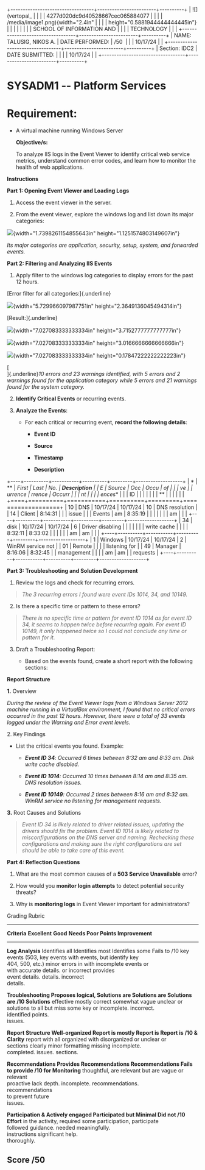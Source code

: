 +----------------------------------+------------------------+----------+
| ![](vertopal_                    |                        |          |
| 4277d020dc9d40528667cec065884077 |                        |          |
| /media/image1.png){width="2.4in" |                        |          |
| height="0.5881944444444445in"}   |                        |          |
|                                  |                        |          |
| SCHOOL OF INFORMATION AND        |                        |          |
| TECHNOLOGY                       |                        |          |
+----------------------------------+------------------------+----------+
| NAME: TALUSIG, NIKOS A.          | DATE PERFORMED:        | /50      |
|                                  | 10/17/24               |          |
+----------------------------------+------------------------+----------+
| Section: IDC2                    | DATE SUBMITTED:        |          |
|                                  | 10/17/24               |          |
+----------------------------------+------------------------+----------+

# SYSADM1 -- Platform Services

# Requirement: 

-   A virtual machine running Windows Server

    **Objective/s:**

    To analyze IIS logs in the Event Viewer to identify critical web
    service metrics, understand common error codes, and learn how to
    monitor the health of web applications.

**Instructions**

**Part 1: Opening Event Viewer and Loading Logs**

1.  Access the event viewer in the server.

2.  From the event viewer, explore the windows log and list down its
    major categories:

![](vertopal_4277d020dc9d40528667cec065884077/media/image2.png){width="1.7398261154855643in"
height="1.1251574803149607in"}

*Its major categories are application, security, setup, system, and
forwarded events.*

**Part 2: Filtering and Analyzing IIS Events**

1.  Apply filter to the windows log categories to display errors for the
    past 12 hours.

[Error filter for all categories:]{.underline}

![](vertopal_4277d020dc9d40528667cec065884077/media/image3.png){width="5.729966097987751in"
height="2.3649136045494314in"}

[Result:]{.underline}

![](vertopal_4277d020dc9d40528667cec065884077/media/image4.png){width="7.027083333333334in"
height="3.7152777777777777in"}

![](vertopal_4277d020dc9d40528667cec065884077/media/image5.png){width="7.027083333333334in"
height="3.0166666666666666in"}

![](vertopal_4277d020dc9d40528667cec065884077/media/image6.png){width="7.027083333333334in"
height="0.17847222222222223in"}

[\
]{.underline}*10 errors and 23 warnings identified, with 5 errors and 2
warnings found for the application category while 5 errors and 21
warnings found for the system category.*

2.  **Identify Critical Events** or recurring events.

3.  **Analyze the Events**:

    -   For each critical or recurring event, **record the following
        details**:

        -   **Event ID**

        -   **Source**

        -   **Timestamp**

        -   **Description**

+----+----------+-----------+----------+---------+-------------------+
| *  | **       | **First   | **Last   | **No.   | **Description**   |
| *E | Source** | Occ       | Occu     | of      |                   |
| ve |          | urrence** | rrence** | Occurr  |                   |
| nt |          |           |          | ences** |                   |
| ID |          |           |          |         |                   |
| ** |          |           |          |         |                   |
+====+==========+===========+==========+=========+===================+
| 10 | DNS      | 10/17/24  | 10/17/24 | 10      | DNS resolution    |
| 14 | Client   | 8:14:31   |          |         | issue             |
|    | Events   | am        | 8:35:19  |         |                   |
|    |          |           | am       |         |                   |
+----+----------+-----------+----------+---------+-------------------+
| 34 | disk     | 10/17/24  | 10/17/24 | 6       | Driver disabling  |
|    |          |           |          |         | write cache       |
|    |          | 8:32:11   | 8:33:02  |         |                   |
|    |          | am        | am       |         |                   |
+----+----------+-----------+----------+---------+-------------------+
| 1  | Windows  | 10/17/24  | 10/17/24 | 2       | WinRM service not |
| 01 | Remote   |           |          |         | listening for     |
| 49 | Manager  | 8:16:06   | 8:32:45  |         | management        |
|    |          | am        | am       |         | requests          |
+----+----------+-----------+----------+---------+-------------------+

**Part 3: Troubleshooting and Solution Development**

1.  Review the logs and check for recurring errors.

> *The 3 recurring errors I found were event IDs 1014, 34, and 10149.*

2.  Is there a specific time or pattern to these errors?

> *There is no specific time or pattern for event ID 1014 as for event
> ID 34, it seems to happen twice before recurring again. For event ID
> 10149, it only happened twice so I could not conclude any time or
> pattern for it.*

3.  Draft a Troubleshooting Report:

    -   Based on the events found, create a short report with the
        following sections:

**Report Structure**

**1.** Overview

*During the review of the Event Viewer logs from a Windows Server 2012
machine running in a VirtualBox environment, I found that no critical
errors occurred in the past 12 hours. However, there were a total of 33
events logged under the Warning and Error event levels.*

2\. Key Findings

-   List the critical events you found. Example:

    -   ***Event ID 34**: Occurred 6 times between 8:32 am and 8:33 am.
        Disk write cache disabled.*

    -   ***Event ID 1014**: Occurred 10 times between 8:14 am and 8:35
        am. DNS resolution issues.*

    -   ***Event ID 10149**: Occurred 2 times between 8:16 am and 8:32
        am. WinRM service no listening for management requests.*

**3.** Root Causes and Solutions

> *Event ID 34 is likely related to driver related issues, updating the
> drivers should fix the problem. Event ID 1014 is likely related to
> misconfigurations on the DNS server and naming. Rechecking these
> configurations and making sure the right configurations are set should
> be able to take care of this event.*

**Part 4: Reflection Questions**

1.  What are the most common causes of a **503 Service Unavailable**
    error?

2.  How would you **monitor login attempts** to detect potential
    security threats?

3.  Why is **monitoring logs** in Event Viewer important for
    administrators?

Grading Rubric

  ---------------------------------------------------------------------------------------------------------------------------------------
  **Criteria**        **Excellent**     **Good**          **Needs                           **Poor**                         **Points**
                                                          Improvement**                                                      
  ------------------- ----------------- ----------------- --------------- ----------------- ------------- ------------------ ------------
  **Log Analysis**    Identifies all    Identifies most   Identifies some                   Fails to                         /10
                      key events (503,  key events with   events, but                       identify key                     
                      404, 500, etc.)   minor errors in   with incomplete                   events or                        
                      with accurate     details.          or incorrect                      provides                         
                      event details.                      details.                          incorrect                        
                                                                                            details.                         

  **Troubleshooting   Proposes logical, Solutions are     Solutions are                     Solutions are                    /10
  Solutions**         effective         mostly correct    somewhat vague                    unclear or                       
                      solutions to all  but miss some key or incomplete.                    incorrect.                       
                      identified        points.                                                                              
                      issues.                                                                                                

  **Report Structure  Well-organized    Report is mostly  Report is                         Report is                        /10
  & Clarity**         report with all   organized with    disorganized or                   unclear or                       
                      sections clearly  minor formatting  missing                           incomplete.                      
                      completed.        issues.           sections.                                                          

  **Recommendations   Provides          Recommendations                   Recommendations                 Fails to provide   /10
  for Monitoring**    thoughtful,       are relevant but                  are vague or                    relevant           
                      proactive         lack depth.                       incomplete.                     recommendations.   
                      recommendations                                                                                        
                      to prevent future                                                                                      
                      issues.                                                                                                

  **Participation &   Actively engaged  Participated but                  Minimal                         Did not            /10
  Effort**            in the activity,  required some                     participation,                  participate        
                      followed          guidance.                         needed                          meaningfully.      
                      instructions                                        significant help.                                  
                      thoroughly.                                                                                            

  **Score**                                                                                                                  **/50**
  ---------------------------------------------------------------------------------------------------------------------------------------
